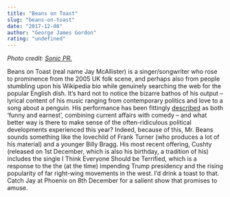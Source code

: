 ```yaml
---
title: "Beans on Toast"
slug: "beans-on-toast"
date: "2017-12-08"
author: "George James Gordon"
rating: "undefined"
---
```


_Photo credit: [Sonic PR.](http://sonicpr.co.uk/artists/beans-on-toast/)_

Beans on Toast (real name Jay McAllister) is a singer/songwriter who rose to prominence from the 2005 UK folk scene, and perhaps also from people stumbling upon his Wikipedia bio while genuinely searching the web for the popular English dish. It’s hard not to notice the bizarre bathos of his output – lyrical content of his music ranging from contemporary politics and love to a song about a penguin. His performance has been fittingly [described](https://www.theguardian.com/music/2017/jan/03/beans-on-toast-review-jay-mcallister) as both ‘funny and earnest’, combining current affairs with comedy – and what better way is there to make sense of the often-ridiculous political developments experienced this year? Indeed, because of this, Mr. Beans sounds something like the lovechild of Frank Turner (who produces a lot of his material) and a younger Billy Bragg. His most recent offering, Cushty (released on 1st December, which is also his birthday, a tradition of his) includes the single I Think Everyone Should be Terrified, which is a response to the the (at the time) impending Trump presidency and the rising popularity of far right-wing movements in the west. I’d drink a toast to that. Catch Jay at Phoenix on 8th December for a salient show that promises to amuse.
